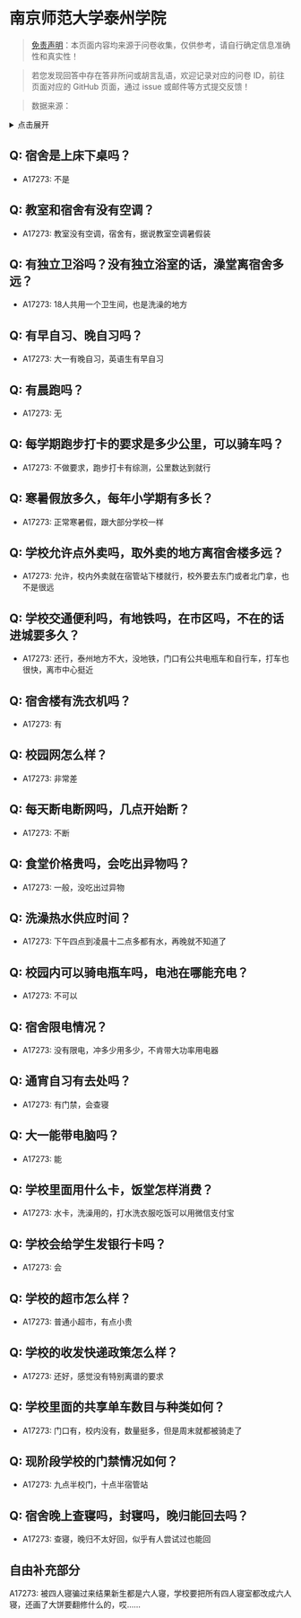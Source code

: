 # 南京师范大学泰州学院

> [免责声明](https://colleges.chat/#_3)：本页面内容均来源于问卷收集，仅供参考，请自行确定信息准确性和真实性！

> 若您发现回答中存在答非所问或胡言乱语，欢迎记录对应的问卷 ID，前往页面对应的 GitHub 页面，通过 issue 或邮件等方式提交反馈！

> 数据来源：

<details><summary>点击展开</summary>
<ul>
<li>A17273: 匿名 (2023 年 05 月)</li>
</ul>
</details>

## Q: 宿舍是上床下桌吗？

- A17273: 不是

## Q: 教室和宿舍有没有空调？

- A17273: 教室没有空调，宿舍有，据说教室空调暑假装

## Q: 有独立卫浴吗？没有独立浴室的话，澡堂离宿舍多远？

- A17273: 18人共用一个卫生间，也是洗澡的地方

## Q: 有早自习、晚自习吗？

- A17273: 大一有晚自习，英语生有早自习

## Q: 有晨跑吗？

- A17273: 无

## Q: 每学期跑步打卡的要求是多少公里，可以骑车吗？

- A17273: 不做要求，跑步打卡有综测，公里数达到就行

## Q: 寒暑假放多久，每年小学期有多长？

- A17273: 正常寒暑假，跟大部分学校一样

## Q: 学校允许点外卖吗，取外卖的地方离宿舍楼多远？

- A17273: 允许，校内外卖就在宿管站下楼就行，校外要去东门或者北门拿，也不是很远

## Q: 学校交通便利吗，有地铁吗，在市区吗，不在的话进城要多久？

- A17273: 还行，泰州地方不大，没地铁，门口有公共电瓶车和自行车，打车也很快，离市中心挺近

## Q: 宿舍楼有洗衣机吗？

- A17273: 有

## Q: 校园网怎么样？

- A17273: 非常差

## Q: 每天断电断网吗，几点开始断？

- A17273: 不断

## Q: 食堂价格贵吗，会吃出异物吗？

- A17273: 一般，没吃出过异物

## Q: 洗澡热水供应时间？

- A17273: 下午四点到凌晨十二点多都有水，再晚就不知道了

## Q: 校园内可以骑电瓶车吗，电池在哪能充电？

- A17273: 不可以

## Q: 宿舍限电情况？

- A17273: 没有限电，冲多少用多少，不肯带大功率用电器

## Q: 通宵自习有去处吗？

- A17273: 有门禁，会查寝

## Q: 大一能带电脑吗？

- A17273: 能

## Q: 学校里面用什么卡，饭堂怎样消费？

- A17273: 水卡，洗澡用的，打水洗衣服吃饭可以用微信支付宝

## Q: 学校会给学生发银行卡吗？

- A17273: 会

## Q: 学校的超市怎么样？

- A17273: 普通小超市，有点小贵

## Q: 学校的收发快递政策怎么样？

- A17273: 还好，感觉没有特别离谱的要求

## Q: 学校里面的共享单车数目与种类如何？

- A17273: 门口有，校内没有，数量挺多，但是周末就都被骑走了

## Q: 现阶段学校的门禁情况如何？

- A17273: 九点半校门，十点半宿管站

## Q: 宿舍晚上查寝吗，封寝吗，晚归能回去吗？

- A17273: 查寝，晚归不太好回，似乎有人尝试过也能回

## 自由补充部分

A17273: 被四人寝骗过来结果新生都是六人寝，学校要把所有四人寝室都改成六人寝，还画了大饼要翻修什么的，哎……